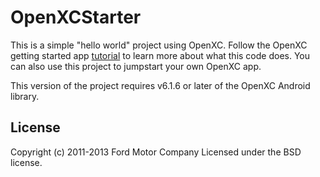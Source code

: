 OpenXCStarter
==============

This is a simple "hello world" project using OpenXC. Follow the OpenXC getting
started app [tutorial](http://openxcplatform.com/getting-started/tutorial.html)
to learn more about what this code does. You can also use this project to
jumpstart your own OpenXC app.

This version of the project requires v6.1.6 or later of the OpenXC Android
library.

## License

Copyright (c) 2011-2013 Ford Motor Company
Licensed under the BSD license.
